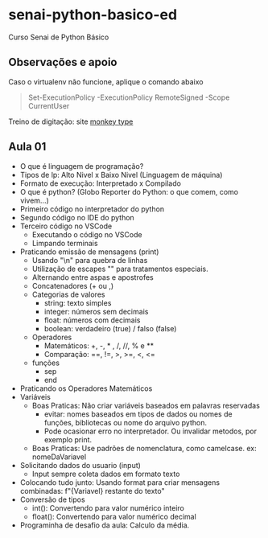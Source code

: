 # senai-python-basico-ed
Curso Senai de Python Básico

## Observações e apoio
Caso o virtualenv não funcione, aplique o comando abaixo
> Set-ExecutionPolicy -ExecutionPolicy RemoteSigned -Scope CurrentUser

Treino de digitação: site <a href="https://monkeytype.com/"> monkey type </a>

## Aula 01
- O que é linguagem de programação?
- Tipos de lp: Alto Nivel x Baixo Nivel (Linguagem de máquina)
- Formato de execução: Interpretado x Compilado
- O que é python? (Globo Reporter do Python: o que comem, como vivem...)
- Primeiro código no interpretador do python
- Segundo código no IDE do python
- Terceiro código no VSCode
    - Executando o código no VSCode
    - Limpando terminais
- Praticando emissão de mensagens (print)
    - Usando "\n" para quebra de linhas
    - Utilização de escapes "\" para tratamentos especiais.
    - Alternando entre aspas e apostrofes
    - Concatenadores (+ ou ,)
    - Categorias de valores
        - string: texto simples
        - integer: números sem decimais
        - float: números com decimais
        - boolean: verdadeiro (true) / falso (false)
    - Operadores
        - Matemáticos: +, -, * , /, //, % e **
        - Comparação: ==, !=, >, >=, <, <=
    - funções
        - sep
        - end
- Praticando os Operadores Matemáticos
- Variáveis
    - Boas Praticas: Não criar variáveis baseados em palavras reservadas
        - evitar: nomes baseados em tipos de dados ou nomes de funções, bibliotecas ou nome do arquivo python.
        - Pode ocasionar erro no interpretador. Ou invalidar metodos, por exemplo print.
    - Boas Praticas: Use padrões de nomenclatura, como camelcase. ex: nomeDaVariavel
- Solicitando dados do usuario (input)
    - Input sempre coleta dados em formato texto
- Colocando tudo junto: Usando format para criar mensagens combinadas: f"{Variavel} restante do texto"
- Conversão de tipos
    - int(): Convertendo para valor numérico inteiro
    - float(): Convertendo para valor numérico decimal
- Programinha de desafio da aula: Calculo da média.    

